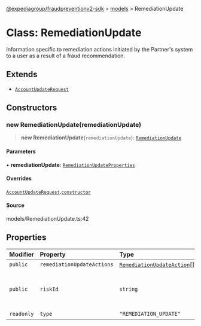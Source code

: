 [@expediagroup/fraudpreventionv2-sdk](../../index.md) > [models](../index.md) > RemediationUpdate

# Class: RemediationUpdate

Information specific to remediation actions initiated by the Partner\'s system to a user as a result of a fraud recommendation.

## Extends

- [`AccountUpdateRequest`](AccountUpdateRequest.md)

## Constructors

### new RemediationUpdate(remediationUpdate)

> **new RemediationUpdate**(`remediationUpdate`): [`RemediationUpdate`](RemediationUpdate.md)

#### Parameters

▪ **remediationUpdate**: [`RemediationUpdateProperties`](../interfaces/RemediationUpdateProperties.md)

#### Overrides

[`AccountUpdateRequest`](AccountUpdateRequest.md).[`constructor`](AccountUpdateRequest.md#constructors)

#### Source

models/RemediationUpdate.ts:42

## Properties

| Modifier | Property | Type | Description | Inheritance | Source |
| :------ | :------ | :------ | :------ | :------ | :------ |
| `public` | `remediationUpdateActions` | [`RemediationUpdateAction`](RemediationUpdateAction.md)[] | - | - | models/RemediationUpdate.ts:37 |
| `public` | `riskId` | `string` | The `risk_id` provided by Expedia\'s Fraud Prevention Service in the `AccountScreenResponse`. | [`AccountUpdateRequest`](AccountUpdateRequest.md).`riskId` | models/AccountUpdateRequest.ts:32 |
| `readonly` | `type` | `"REMEDIATION_UPDATE"` | - | - | models/RemediationUpdate.ts:40 |
